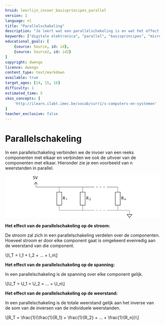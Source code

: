```yaml
---
hruid: leerlijn_invoer_basisprincipes_parallel
version: 1
language: nl
title: "Parallelschakeling"
description: "Je leert wat een parallelschakeling is en wat het effect is op de stroom, spanning en weerstand."
keywords: ["digitale elektronica", "parallel", "basisprincipes", "microcontroller", "µC", "arduino", "dwenguino"]
educational_goals: [
    {source: Source, id: id}, 
    {source: Source2, id: id2}
]
copyright: dwengo
licence: dwengo
content_type: text/markdown
available: true
target_ages: [14, 15, 16]
difficulty: 1
estimated_time: 5
skos_concepts: [
    'http://ilearn.ilabt.imec.be/vocab/curr1/s-computers-en-systemen'
]
teacher_exclusive: false
---
```


# Parallelschakeling

In een parallelschakeling verbinden we de invoer van een reeks componenten met elkaar en verbinden we ook de uitvoer van de componenten met elkaar. Hieronder zie je een voorbeeld van n weerstanden in parallel.

<img src="img/parallel.svg" alt="Voorbeeld van een parallelschakeling" title="Voorbeeld van een parallelschakeling"></img>

**Het effect van de parallelschakeling op de stroom:**

De stroom zal zich in een parallelschakeling verdelen over de componenten. Hoeveel stroom er door elke component gaat is omgekeerd evenredig aan de weerstand van die component.

\\[I_T = I_1 + I_2 + … + I_n\\]

**Het effect van de parallelschakeling op de spanning:**

In een parallelschakeling is de spanning over elke component gelijk.

\\[U_T = U_1 = U_2 = … = U_n\\]

**Het effect van de parallelschakeling op de weerstand:**

In een parallelschakeling is de totale weerstand gelijk aan het inverse van de som van de inversen van de individuele weerstanden.

\\[R_T = \frac{1}{\frac{1}{R_1} + \frac{1}{R_2} + … + \frac{1}{R_n}}\\]

